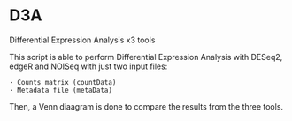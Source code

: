 # D3A
Differential Expression Analysis x3 tools

This script is able to perform Differential Expression Analysis with DESeq2, edgeR and NOISeq with just two input files:

	· Counts matrix (countData)
	· Metadata file (metaData)
   
Then, a Venn diaagram is done to compare the results from the three tools.
